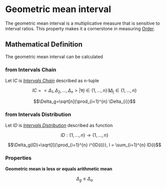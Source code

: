 # Geometric mean interval

The geometric mean interval is a multiplicative measure that is sensitive to interval ratios.
This property makes it a cornerstone in measuring [Order](../order.md).

## Mathematical Definition

The geometric mean interval can be calculated

### from Intervals Chain

Let $IC$ is [_Intervals Chain_](../intervals_chain/index.md#mathematical-definition) described as n-tuple

$$IC = <\Delta_1, \Delta_2, ..., \Delta_n> | \forall j \in \{1,...,n\} \exists \Delta_j \in \{1,...,n\}$$

$$\Delta_g=\sqrt[n]{\prod_{i=1}^{n} \Delta_{i}}$$

### from Intervals Distribution

Let $ID$ is [_Intervals Distribution_](../intervals_distribution/index.md#mathematical-definition) described as function

$$ID : \{1,...,n\} \longrightarrow \{1,...,n\}$$

$$\Delta_g(ID)=\sqrt[l]{\prod_{i=1}^{n} i^{ID(i)}}, l = \sum_{i=1}^{n} ID(i)$$

### Properties

__Geometric mean is less or equals arithmetic mean__

$$\Delta_g \le \Delta_a$$
